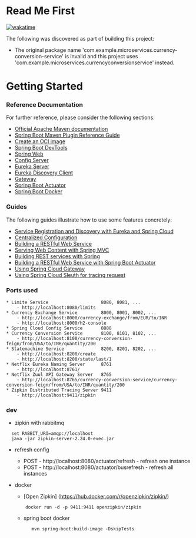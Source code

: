 # Read Me First

[![wakatime](https://wakatime.com/badge/user/f64b4287-ccd2-422f-a4b2-01e67f19827b/project/b8a17c62-fcd2-4eb0-b6d1-749af87f69bb.svg)](https://wakatime.com/badge/user/f64b4287-ccd2-422f-a4b2-01e67f19827b/project/b8a17c62-fcd2-4eb0-b6d1-749af87f69bb)

The following was discovered as part of building this project:

* The original package name 'com.example.microservices.currency-conversion-service' is invalid and this project uses 'com.example.microservices.currencyconversionservice' instead.

# Getting Started

### Reference Documentation
For further reference, please consider the following sections:

* [Official Apache Maven documentation](https://maven.apache.org/guides/index.html)
* [Spring Boot Maven Plugin Reference Guide](https://docs.spring.io/spring-boot/docs/2.7.7/maven-plugin/reference/html/)
* [Create an OCI image](https://docs.spring.io/spring-boot/docs/2.7.7/maven-plugin/reference/html/#build-image)
* [Spring Boot DevTools](https://docs.spring.io/spring-boot/docs/2.7.7/reference/htmlsingle/#using.devtools)
* [Spring Web](https://docs.spring.io/spring-boot/docs/2.7.7/reference/htmlsingle/#web)
* [Config Server](https://docs.spring.io/spring-cloud-config/docs/current/reference/html/#_spring_cloud_config_server)
* [Eureka Server](https://docs.spring.io/spring-cloud-netflix/docs/current/reference/html/#spring-cloud-eureka-server)
* [Eureka Discovery Client](https://docs.spring.io/spring-cloud-netflix/docs/current/reference/html/#service-discovery-eureka-clients)
* [Gateway](https://docs.spring.io/spring-cloud-gateway/docs/current/reference/html/)
* [Spring Boot Actuator](https://docs.spring.io/spring-boot/docs/2.7.7/reference/htmlsingle/#actuator)
* [Spring Boot Docker](https://docs.spring.io/spring-boot/docs/2.7.7/reference/htmlsingle/#build-image)


### Guides
The following guides illustrate how to use some features concretely:

* [Service Registration and Discovery with Eureka and Spring Cloud](https://spring.io/guides/gs/service-registration-and-discovery/)
* [Centralized Configuration](https://spring.io/guides/gs/centralized-configuration/)
* [Building a RESTful Web Service](https://spring.io/guides/gs/rest-service/)
* [Serving Web Content with Spring MVC](https://spring.io/guides/gs/serving-web-content/)
* [Building REST services with Spring](https://spring.io/guides/tutorials/rest/)
* [Building a RESTful Web Service with Spring Boot Actuator](https://spring.io/guides/gs/actuator-service/)
* [Using Spring Cloud Gateway](https://github.com/spring-cloud-samples/spring-cloud-gateway-sample)
* [Using Spring Cloud Sleuth for tracing request](https://spring.io/projects/spring-cloud-sleuth)

### Ports used
    * Limite Service                    8080, 8081, ...        
        - http://localhost:8080/limits
    * Currency Exchange Service         8000, 8001, 8002, ...   
        - http://localhost:8000/currency-exchange/from/EUR/to/INR
        - http://localhost:8000/h2-console
    * Spring Cloud Config Service       8888
    * Currency Conversion Service       8100, 8101, 8102, ...
        - http://localhost:8100/currency-conversion-feign/from/USA/to/INR/quantity/200
    * Statemachine Service              8200, 8201, 8202, ...
        - http://localhost:8200/create
        - http://localhost:8200/state/last/1
    * Netflix Eureka Naming Server      8761                    
        - http://localhost:8761/
    * Netflix Zuul API Gateway Server   8765                    
        - http://localhost:8765/currency-conversion-service/currency-conversion-feign/from/USA/to/INR/quantity/200
    * Zipkin Distributed Tracing Server 9411                    
        - http://localhost:9411/zipkin

### dev
  * zipkin with rabbitmq
  ```
    set RABBIT_URI=amqp://localhost 
    java -jar zipkin-server-2.24.0-exec.jar
  ```
  * refresh config
    - POST - http://localhost:8080/actuator/refresh - refresh one instance
    - POST - http://localhost:8080/actuator/busrefresh - refresh all instances
	
 * docker
    - [Open Zipkin] (https://hub.docker.com/r/openzipkin/zipkin/)
	```
		docker run -d -p 9411:9411 openzipkin/zipkin
	```
 
   * spring boot docker
     ```
        mvn spring-boot:build-image -DskipTests
     ```
   